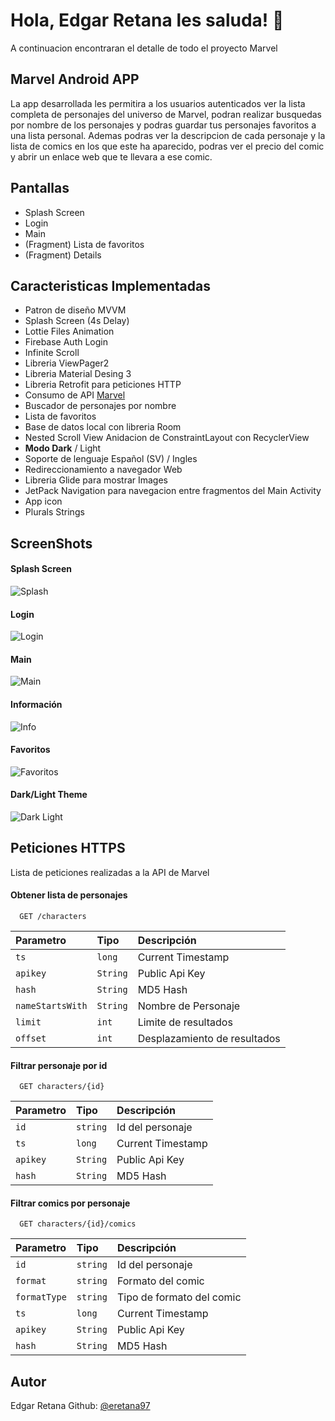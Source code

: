 
# Hola, Edgar Retana les saluda! 👋

A continuacion encontraran el detalle de todo el proyecto Marvel


## Marvel Android APP

La app desarrollada les permitira a los usuarios autenticados ver la lista completa de personajes del universo de Marvel, podran realizar busquedas por nombre de los personajes y podras guardar tus personajes favoritos a una lista personal. Ademas podras ver la descripcion de cada personaje y la lista de comics en los que este ha aparecido, podras ver el precio del comic y abrir un enlace web que te llevara a ese comic.


## Pantallas

- Splash Screen
- Login
- Main
- (Fragment) Lista de favoritos 
- (Fragment) Details


## Caracteristicas Implementadas

- Patron de diseño MVVM
- Splash Screen (4s Delay)
- Lottie Files Animation
- Firebase Auth Login
- Infinite Scroll
- Libreria ViewPager2
- Libreria Material Desing 3
- Libreria Retrofit para peticiones HTTP
- Consumo de API [Marvel](https://gateway.marvel.com/v1)
- Buscador de personajes por nombre
- Lista de favoritos
- Base de datos local con libreria Room
- Nested Scroll View Anidacion de ConstraintLayout con RecyclerView
- **Modo Dark** / Light
- Soporte de lenguaje Español (SV) / Ingles
- Redireccionamiento a navegador Web
- Libreria Glide para mostrar Images
- JetPack Navigation para navegacion entre fragmentos del Main Activity
- App icon
- Plurals Strings

## ScreenShots
#### Splash Screen
![Splash](https://raw.githubusercontent.com/eretana97/Marvel/main/app/src/main/res/raw/ss_splash.jpg)
#### Login
![Login](https://raw.githubusercontent.com/eretana97/Marvel/main/app/src/main/res/raw/ss_login.jpg)
#### Main
![Main](https://raw.githubusercontent.com/eretana97/Marvel/main/app/src/main/res/raw/ss_main.jpg)
#### Información
![Info](https://raw.githubusercontent.com/eretana97/Marvel/main/app/src/main/res/raw/ss_info.jpg)
#### Favoritos
![Favoritos](https://raw.githubusercontent.com/eretana97/Marvel/main/app/src/main/res/raw/ss_favorites.jpg)
#### Dark/Light Theme
![Dark Light](https://raw.githubusercontent.com/eretana97/Marvel/main/app/src/main/res/raw/ss_darklight.png)



## Peticiones HTTPS
Lista de peticiones realizadas a la API de Marvel

#### Obtener lista de personajes

```http
  GET /characters
```

| Parametro        | Tipo     | Descripción                  |
|:-----------------|:---------|:-----------------------------|
| `ts`             | `long`   | Current Timestamp            |
| `apikey`         | `String` | Public Api Key               |
| `hash`           | `String` | MD5 Hash                     |
| `nameStartsWith` | `String` | Nombre de Personaje          |
| `limit`          | `int`    | Limite de resultados         |
| `offset`         | `int`    | Desplazamiento de resultados |

#### Filtrar personaje por id

```http
  GET characters/{id}
```

| Parametro | Tipo     | Descripción       |
|:----------|:---------|:------------------|
| `id`      | `string` | Id del personaje  |
| `ts`      | `long`   | Current Timestamp |
| `apikey`  | `String` | Public Api Key    |
| `hash`    | `String` | MD5 Hash          |

#### Filtrar comics por personaje
```http
  GET characters/{id}/comics
```
| Parametro    | Tipo     | Descripción               |
|:-------------|:---------|:--------------------------|
| `id`         | `string` | Id del personaje          |
| `format`     | `string` | Formato del comic         |
| `formatType` | `string` | Tipo de formato del comic |
| `ts`         | `long`   | Current Timestamp         |
| `apikey`     | `String` | Public Api Key            |
| `hash`       | `String` | MD5 Hash                  |


## Autor

Edgar Retana Github: [@eretana97](https://www.github.com/eretana97)


